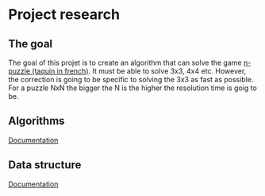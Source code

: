 # Project research

## The goal
The goal of this projet is to create an algorithm that can solve the game [n-puzzle (taquin in french)](https://en.wikipedia.org/wiki/15_puzzle). It must be able to solve 3x3, 4x4 etc. However, the correction is going to be specific to solving the 3x3 as fast as possible.  
For a puzzle NxN the bigger the N is the higher the resolution time is goig to be.  

## Algorithms

[Documentation](/Documentation/Algorithm.md)

## Data structure
[Documentation](/Documentation/Datastructure.md)

